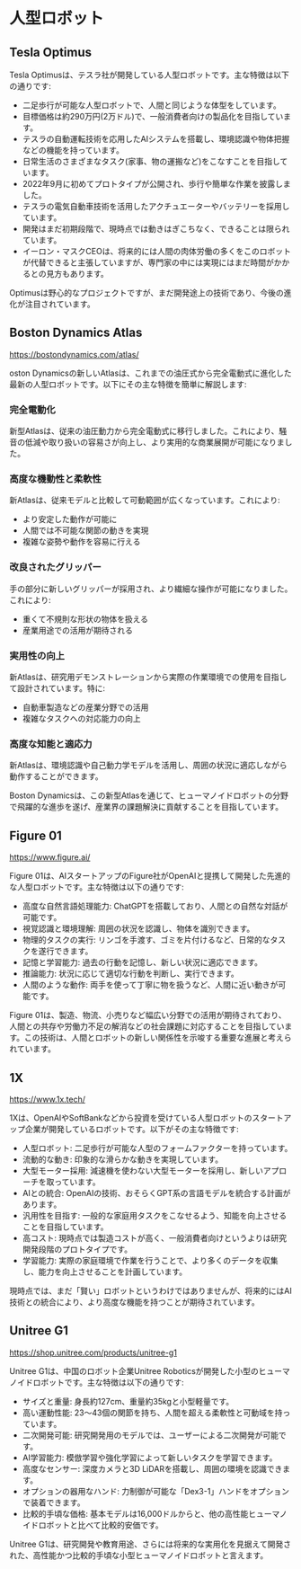 # 人型ロボット

## Tesla Optimus

Tesla Optimusは、テスラ社が開発している人型ロボットです。主な特徴は以下の通りです:
- 二足歩行が可能な人型ロボットで、人間と同じような体型をしています。
- 目標価格は約290万円(2万ドル)で、一般消費者向けの製品化を目指しています。
- テスラの自動運転技術を応用したAIシステムを搭載し、環境認識や物体把握などの機能を持っています。
- 日常生活のさまざまなタスク(家事、物の運搬など)をこなすことを目指しています。
- 2022年9月に初めてプロトタイプが公開され、歩行や簡単な作業を披露しました。
- テスラの電気自動車技術を活用したアクチュエーターやバッテリーを採用しています。
- 開発はまだ初期段階で、現時点では動きはぎこちなく、できることは限られています。
- イーロン・マスクCEOは、将来的には人間の肉体労働の多くをこのロボットが代替できると主張していますが、専門家の中には実現にはまだ時間がかかるとの見方もあります。

Optimusは野心的なプロジェクトですが、まだ開発途上の技術であり、今後の進化が注目されています。


## Boston Dynamics Atlas

https://bostondynamics.com/atlas/

oston Dynamicsの新しいAtlasは、これまでの油圧式から完全電動式に進化した最新の人型ロボットです。以下にその主な特徴を簡単に解説します:
### 完全電動化
新型Atlasは、従来の油圧動力から完全電動式に移行しました。これにより、騒音の低減や取り扱いの容易さが向上し、より実用的な商業展開が可能になりました。
### 高度な機動性と柔軟性
新Atlasは、従来モデルと比較して可動範囲が広くなっています。これにより:
- より安定した動作が可能に
- 人間では不可能な関節の動きを実現
- 複雑な姿勢や動作を容易に行える
### 改良されたグリッパー
手の部分に新しいグリッパーが採用され、より繊細な操作が可能になりました。これにより:
- 重くて不規則な形状の物体を扱える
- 産業用途での活用が期待される
### 実用性の向上
新Atlasは、研究用デモンストレーションから実際の作業環境での使用を目指して設計されています。特に:
- 自動車製造などの産業分野での活用
- 複雑なタスクへの対応能力の向上
### 高度な知能と適応力
新Atlasは、環境認識や自己動力学モデルを活用し、周囲の状況に適応しながら動作することができます。

Boston Dynamicsは、この新型Atlasを通じて、ヒューマノイドロボットの分野で飛躍的な進歩を遂げ、産業界の課題解決に貢献することを目指しています。

## Figure 01

https://www.figure.ai/

Figure 01は、AIスタートアップのFigure社がOpenAIと提携して開発した先進的な人型ロボットです。主な特徴は以下の通りです:
- 高度な自然言語処理能力: ChatGPTを搭載しており、人間との自然な対話が可能です。
- 視覚認識と環境理解: 周囲の状況を認識し、物体を識別できます。
- 物理的タスクの実行: リンゴを手渡す、ゴミを片付けるなど、日常的なタスクを遂行できます。
- 記憶と学習能力: 過去の行動を記憶し、新しい状況に適応できます。
- 推論能力: 状況に応じて適切な行動を判断し、実行できます。
- 人間のような動作: 両手を使って丁寧に物を扱うなど、人間に近い動きが可能です。

Figure 01は、製造、物流、小売りなど幅広い分野での活用が期待されており、人間との共存や労働力不足の解消などの社会課題に対応することを目指しています。この技術は、人間とロボットの新しい関係性を示唆する重要な進展と考えられています。

## 1X

https://www.1x.tech/

1Xは、OpenAIやSoftBankなどから投資を受けている人型ロボットのスタートアップ企業が開発しているロボットです。以下がその主な特徴です:
- 人型ロボット: 二足歩行が可能な人型のフォームファクターを持っています。
- 流動的な動き: 印象的な滑らかな動きを実現しています。
- 大型モーター採用: 減速機を使わない大型モーターを採用し、新しいアプローチを取っています。
- AIとの統合: OpenAIの技術、おそらくGPT系の言語モデルを統合する計画があります。
- 汎用性を目指す: 一般的な家庭用タスクをこなせるよう、知能を向上させることを目指しています。
- 高コスト: 現時点では製造コストが高く、一般消費者向けというよりは研究開発段階のプロトタイプです。
- 学習能力: 実際の家庭環境で作業を行うことで、より多くのデータを収集し、能力を向上させることを計画しています。

現時点では、まだ「賢い」ロボットというわけではありませんが、将来的にはAI技術との統合により、より高度な機能を持つことが期待されています。

## Unitree G1

https://shop.unitree.com/products/unitree-g1

Unitree G1は、中国のロボット企業Unitree Roboticsが開発した小型のヒューマノイドロボットです。主な特徴は以下の通りです:
- サイズと重量: 身長約127cm、重量約35kgと小型軽量です。
- 高い運動性能: 23〜43個の関節を持ち、人間を超える柔軟性と可動域を持っています。
- 二次開発可能: 研究開発用のモデルでは、ユーザーによる二次開発が可能です。
- AI学習能力: 模倣学習や強化学習によって新しいタスクを学習できます。
- 高度なセンサー: 深度カメラと3D LiDARを搭載し、周囲の環境を認識できます。
- オプションの器用なハンド: 力制御が可能な「Dex3-1」ハンドをオプションで装着できます。
- 比較的手頃な価格: 基本モデルは16,000ドルからと、他の高性能ヒューマノイドロボットと比べて比較的安価です。

Unitree G1は、研究開発や教育用途、さらには将来的な実用化を見据えて開発された、高性能かつ比較的手頃な小型ヒューマノイドロボットと言えます。




